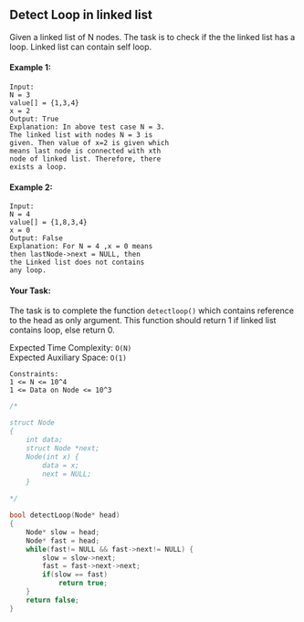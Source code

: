 ## Detect Loop in linked list

Given a linked list of N nodes. The task is to check if the the linked list has a loop. Linked list can contain self loop.

#### Example 1:

```
Input:
N = 3
value[] = {1,3,4}
x = 2
Output: True
Explanation: In above test case N = 3.
The linked list with nodes N = 3 is
given. Then value of x=2 is given which
means last node is connected with xth
node of linked list. Therefore, there
exists a loop.
```

#### Example 2:

```
Input:
N = 4
value[] = {1,8,3,4}
x = 0
Output: False
Explanation: For N = 4 ,x = 0 means
then lastNode->next = NULL, then
the Linked list does not contains
any loop.
```

#### Your Task:

The task is to complete the function `detectloop()` which contains reference to the head as only argument. This function should return 1 if linked list contains loop, else return 0.

Expected Time Complexity: `O(N)`  
Expected Auxiliary Space: `O(1)`

```
Constraints:
1 <= N <= 10^4
1 <= Data on Node <= 10^3
```

```c++
/*

struct Node
{
    int data;
    struct Node *next;
    Node(int x) {
        data = x;
        next = NULL;
    }

*/

bool detectLoop(Node* head)
{
    Node* slow = head;
    Node* fast = head;
    while(fast!= NULL && fast->next!= NULL) {
        slow = slow->next;
        fast = fast->next->next;
        if(slow == fast)
            return true;
    }
    return false;
}
```
